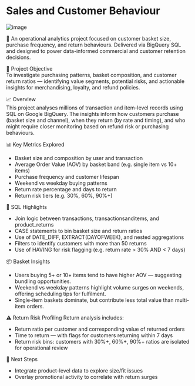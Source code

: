 # Sales and Customer Behaviour
![image](https://github.com/user-attachments/assets/19e30abb-e0b7-4754-b3fb-7bced89a6c54)

🛒 An operational analytics project focused on customer basket size, purchase frequency, and return behaviours. Delivered via BigQuery SQL and designed to power data-informed commercial and customer retention decisions.

🎯 Project Objective
<br>To investigate purchasing patterns, basket composition, and customer return ratios — identifying value segments, potential risks, and actionable insights for merchandising, loyalty, and refund policies.

📈 Overview
<br>This project analyses millions of transaction and item-level records using SQL on Google BigQuery. The insights inform how customers purchase (basket size and channel), when they return (by rate and timing), and who might require closer monitoring based on refund risk or purchasing behaviours.

📊 Key Metrics Explored
- Basket size and composition by user and transaction
- Average Order Value (AOV) by basket band (e.g. single item vs 10+ items)
- Purchase frequency and customer lifespan
- Weekend vs weekday buying patterns
- Return rate percentage and days to return
- Return risk tiers (e.g. 30%, 60%, 90%+)

🧠 SQL Highlights
- Join logic between transactions, transactionsanditems, and product_returns
- CASE statements to bin basket size and return ratios
- Use of DATE_DIFF, EXTRACT(DAYOFWEEK), and nested aggregations
- Filters to identify customers with more than 50 returns
- Use of HAVING for risk flagging (e.g. return rate > 30% AND < 7 days)

📦 Basket Insights
- Users buying 5+ or 10+ items tend to have higher AOV — suggesting bundling opportunities.
- Weekend vs weekday patterns highlight volume surges on weekends, offering scheduling tips for fulfilment.
- Single-item baskets dominate, but contribute less total value than multi-item orders.

⚠️ Return Risk Profiling
Return analysis includes:
- Return ratio per customer and corresponding value of returned orders
- Time to return — with flags for customers returning within 7 days
- Return risk bins: customers with 30%+, 60%+, 90%+ ratios are isolated for operational review


📌 Next Steps
- Integrate product-level data to explore size/fit issues
- Overlay promotional activity to correlate with return surges


